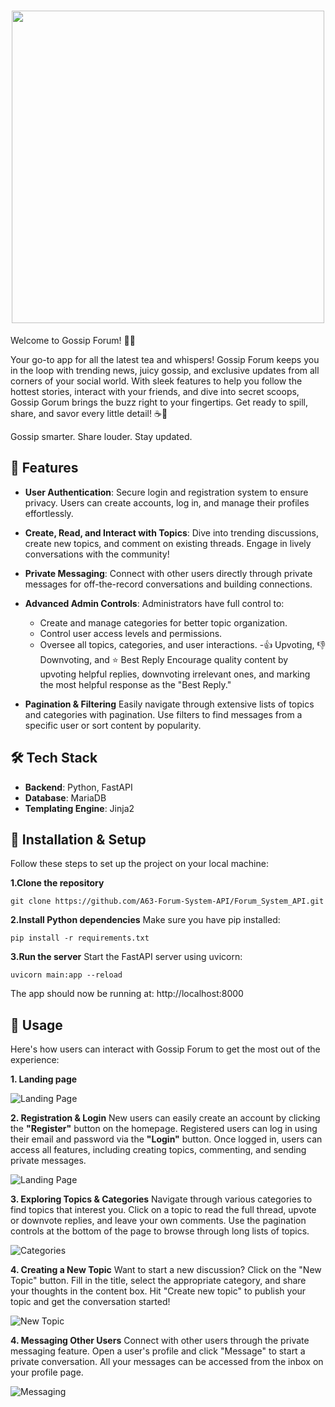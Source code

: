 <h1 align="center"><img src="https://imgur.com/W7RlXaQ.png" width="500"></h1>


Welcome to Gossip Forum! 💌✨

Your go-to app for all the latest tea and whispers! Gossip Forum keeps you in the loop with trending news, juicy gossip, and exclusive updates from all corners of your social world. With sleek features to help you follow the hottest stories, interact with your friends, and dive into secret scoops, Gossip Gorum brings the buzz right to your fingertips. Get ready to spill, share, and savor every little detail! ☕️🌸

Gossip smarter. Share louder. Stay updated.

## 🌟 Features

- **User Authentication**:
Secure login and registration system to ensure privacy. Users can create accounts, log in, and manage their profiles effortlessly.

- **Create, Read, and Interact with Topics**:
Dive into trending discussions, create new topics, and comment on existing threads. Engage in lively conversations with the community!

- **Private Messaging**:
Connect with other users directly through private messages for off-the-record conversations and building connections.

- **Advanced Admin Controls**:
Administrators have full control to:

    - Create and manage categories for better topic organization.
    - Control user access levels and permissions.
    - Oversee all topics, categories, and user interactions.
    -👍 Upvoting, 👎 Downvoting, and ⭐ Best Reply
Encourage quality content by upvoting helpful replies, downvoting irrelevant ones, and marking the most helpful response as the "Best Reply."

- **Pagination & Filtering**
Easily navigate through extensive lists of topics and categories with pagination. Use filters to find messages from a specific user or sort content by popularity.


## 🛠️ Tech Stack

- **Backend**: Python, FastAPI
- **Database**: MariaDB
- **Templating Engine**: Jinja2

## 🚀 Installation & Setup
Follow these steps to set up the project on your local machine:

**1.Clone the repository**

    git clone https://github.com/A63-Forum-System-API/Forum_System_API.git

**2.Install Python dependencies**
Make sure you have pip installed:
    
    pip install -r requirements.txt

**3.Run the server**
Start the FastAPI server using uvicorn:
    
    uvicorn main:app --reload

The app should now be running at:
http://localhost:8000

## 🚀 Usage
Here's how users can interact with Gossip Forum to get the most out of the experience:

**1. Landing page**

![Landing Page](https://imgur.com/xH9Zjwh.png)

**2. Registration & Login**
New users can easily create an account by clicking the **"Register"** button on the homepage.
Registered users can log in using their email and password via the **"Login"** button.
Once logged in, users can access all features, including creating topics, commenting, and sending private messages.

![Landing Page](https://imgur.com/OKGWnwD.png)

**3. Exploring Topics & Categories**
Navigate through various categories to find topics that interest you.
Click on a topic to read the full thread, upvote or downvote replies, and leave your own comments.
Use the pagination controls at the bottom of the page to browse through long lists of topics.

![Categories](https://imgur.com/R3lG932.png)

**4. Creating a New Topic**
Want to start a new discussion? Click on the "New Topic" button.
Fill in the title, select the appropriate category, and share your thoughts in the content box.
Hit "Create new topic" to publish your topic and get the conversation started!

![New Topic](https://imgur.com/lIEkMFv.png)

**4. Messaging Other Users**
Connect with other users through the private messaging feature.
Open a user's profile and click "Message" to start a private conversation.
All your messages can be accessed from the inbox on your profile page.

![Messaging](https://imgur.com/iDwrmK2.png)
